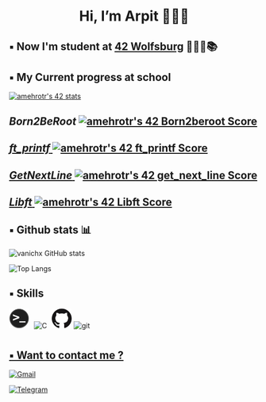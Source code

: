 <h1 align="center"> Hi, I’m Arpit 🙋🏻‍♂️ </h1>

## ▪️ Now I'm student at [42 Wolfsburg](https://42wolfsburg.de) 👨🏻‍💻📚 

## ▪️ My Current progress at school
[![amehrotr's 42 stats](https://badge42.vercel.app/api/v2/clj2uwdhc004908lhti0soiio/stats?cursusId=21&coalitionId=355)](https://github.com/JaeSeoKim/badge42)

## <a  target="ft_printf">*Born2BeRoot*    </a></a>[![amehrotr's 42 Born2beroot Score](https://badge42.vercel.app/api/v2/clj2uwdhc004908lhti0soiio/project/3114607)](https://github.com/JaeSeoKim/badge42)
## <a href='https://github.com/vanichx/ft_printf' target="ft_printf">*ft_printf*    </a></a>[![amehrotr's 42 ft_printf Score](https://badge42.vercel.app/api/v2/clj2uwdhc004908lhti0soiio/project/3109853)](https://github.com/JaeSeoKim/badge42)
## <a href='https://github.com/vanichx/GetNextLine' target="GetNextLine">*GetNextLine*    </a></a>[![amehrotr's 42 get_next_line Score](https://badge42.vercel.app/api/v2/clj2uwdhc004908lhti0soiio/project/3107236)](https://github.com/JaeSeoKim/badge42)
## <a href='https://github.com/vanichx/Libft' target="Libft">*Libft*    </a></a>[![amehrotr's 42 Libft Score](https://badge42.vercel.app/api/v2/clj2uwdhc004908lhti0soiio/project/3092589)](https://github.com/JaeSeoKim/badge42)

## ▪️ Github stats 📊

![vanichx GitHub stats](https://github-readme-stats.vercel.app/api?username=Arpit-42WOB&show_icons=true&theme=github_dark)

![Top Langs](https://github-readme-stats.vercel.app/api/top-langs/?username=Arpit-42WOB&layout=compact&theme=github_dark)

## ▪️ Skills
<img src="https://raw.githubusercontent.com/github/explore/80688e429a7d4ef2fca1e82350fe8e3517d3494d/topics/terminal/terminal.png" alt="git" width="40" height="40"/><img style="margin: 10px" src="https://profilinator.rishav.dev/skills-assets/c-original.svg" alt="C" height="40" /><img src="https://raw.githubusercontent.com/github/explore/78df643247d429f6cc873026c0622819ad797942/topics/github/github.png" alt="<GitHub" width="40" height="40"/> <img src="https://www.vectorlogo.zone/logos/git-scm/git-scm-icon.svg" alt="git" width="40" height="40"/> <a href="https://www.photoshop.com/en" target="_blank" rel="noreferrer">

## ▪️ Want to contact me ? 

<a href='mailto:amehrotr@student.42Wolfsburg.' target="_blank"><img alt='Gmail' src='https://img.shields.io/badge/Gmail-D14836?style=for-the-badge&logo=gmail&logoColor=white'/></a>
</a>

<a href='https://t.me/vanichx' target="_blank"><img alt='Telegram' src='https://img.shields.io/badge/Telegram-2CA5E0?style=for-the-badge&logo=telegram&logoColor=white'/></a>
</a>
